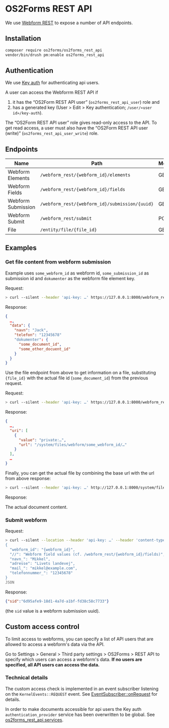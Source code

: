 # OS2Forms REST API

We use [Webform REST](https://www.drupal.org/project/webform_rest) to expose a
number of API endpoints.

## Installation

```sh
composer require os2forms/os2forms_rest_api
vendor/bin/drush pm:enable os2forms_rest_api
```

## Authentication

We use [Key auth](https://www.drupal.org/project/key_auth) for authenticating
api users.

A user can access the Webforrm REST API if

1. it has the “OS2Form REST API user” (`os2forms_rest_api_user`) role and
2. has a generated key (User > Edit > Key authentication; `/user/«user
   id»/key-auth`).

The “OS2Form REST API user” role gives read-only access to the API. To get read
access, a user must also have the “OS2Form REST API user (write)”
(`os2forms_rest_api_user_write`) role.

## Endpoints

| Name               | Path                                           | Methods |
|--------------------|------------------------------------------------|---------|
| Webform Elements   | `/webform_rest/{webform_id}/elements`          | GET     |
| Webform Fields     | `/webform_rest/{webform_id}/fields`            | GET     |
| Webform Submission | `/webform_rest/{webform_id}/submission/{uuid}` | GET     |
| Webform Submit     | `/webform_rest/submit`                         | POST    |
| File               | `/entity/file/{file_id}`                       | GET     |

## Examples

### Get file content from webform submission

Example uses `some_webform_id` as webform id, `some_submission_id` as submission
id and `dokumenter` as the webform file element key.

Request:

```sh
> curl --silent --header 'api-key: …' https://127.0.0.1:8000/webform_rest/some_webform_id/submission/some_submission_uuid
```

Response:

```json
{
  …,
  "data": {
    "navn": "Jack",
    "telefon": "12345678"
    "dokumenter": {
      "some_document_id",
      "some_other_docuent_id"
    }
  }
}
```

Use the file endpoint from above to get information on a file, substituting
`{file_id}` with the actual file id (`some_document_id`) from the previous
request.

Request:

```sh
> curl --silent --header 'api-key: …' https://127.0.0.1:8000/webform_rest/entity/file/some_document_id
```

Response:

```json
{
  …,
  "uri": [
    {
      "value": "private:…",
      "url": "/system/files/webform/some_webform_id/…"
    }
  ],
  …
}
```

Finally, you can get the actual file by combining the base url
with the url from above response:

```sh
> curl --silent --header 'api-key: …' http://127.0.0.1:8000/system/files/webform/some_webform_id/…
```

Response:

The actual document content.

### Submit webform

Request:

```sh
> curl --silent --location --header 'api-key: …' --header 'content-type: application/json' https://127.0.0.1:8000/webform_rest/submit --data @- <<'JSON'
{
  "webform_id": "{webform_id}",
  "//": "Webform field values (cf. /webform_rest/{webform_id}/fields)",
  "navn_": "Mikkel",
  "adresse": "Livets landevej",
  "mail_": "mikkel@example.com",
  "telefonnummer_": "12345678"
}
JSON
```

Response:

```json
{"sid":"6d95afe9-18d1-4a7d-a1bf-fd38c58c7733"}
```

(the `sid` value is a webform submission uuid).

## Custom access control

To limit access to webforms, you can specify a list of API users that are
allowed to access a webform's data via the API.

Go to Settings > General > Third party settings > OS2Forms > REST API to specify
which users can access a webform's data. **If no users are specified, all API
users can access the data.**

### Technical details

The custom access check is implemented in an event subscriber listening on the
`KernelEvents::REQUEST` event. See
[EventSubscriber::onRequest](src/EventSubscriber/EventSubscriber.php) for
details.

In order to make documents accessible for api users the Key auth
`authentication_provider` service has been overwritten to be global. See
[os2forms_rest_api.services](os2forms_rest_api.services.yml).
